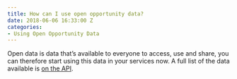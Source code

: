 ```yaml
---
title: How can I use open opportunity data?
date: 2018-06-06 16:33:00 Z
categories:
- Using Open Opportunity Data
---
```


Open data is data that’s available to everyone to access, use and share, you can therefore start using this data in your services now. A full list of the data available is [on the API](http://status.openactive.io/).